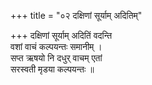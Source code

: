 +++
title = "०२ दक्षिणां सूर्याम् अदितिम्"

+++
दक्षिणां सूर्याम् अदितिं वदन्ति  
वशां वाचं कल्पयन्तः समानीम् ।  
सप्त ऋषयो नि दधुर् वाचम् एतां  
सरस्वती मृडया कल्पयन्तः ॥